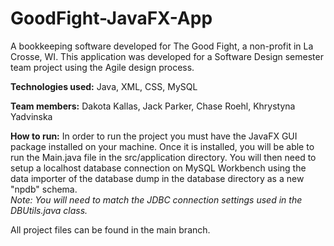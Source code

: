 # GoodFight-JavaFX-App
A bookkeeping software developed for The Good Fight, a non-profit in La Crosse, WI. 
This application was developed for a Software Design semester team project using the 
Agile design process.

**Technologies used:** Java, XML, CSS, MySQL

**Team members:** Dakota Kallas, Jack Parker, Chase Roehl, Khrystyna Yadvinska

**How to run:** 
In order to run the project you must have the JavaFX GUI package installed on your machine.
Once it is installed, you will be able to run the Main.java file in the src/application
directory.
You will then need to setup a localhost database connection on MySQL Workbench using the data
importer of the database dump in the database directory as a new "npdb" schema.
<br />_Note: You will need to match the JDBC connection settings used in the DBUtils.java class._

All project files can be found in the main branch.
